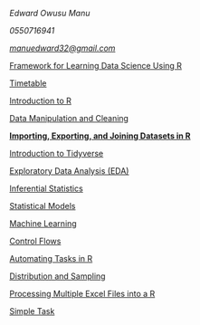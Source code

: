 *Edward Owusu Manu*

*0550716941*

*manuedward32@gmail.com*

[Framework for Learning Data Science Using R](https://www.notion.so/Framework-for-Learning-Data-Science-Using-R-17d56a125165800ca9aac4d26d03aa33?pvs=21)

[Timetable](https://www.notion.so/Timetable-19056a12516580a1ac48c015785f5a40?pvs=21)

[Introduction to R](https://www.notion.so/Introduction-to-R-18c56a125165800591b4c862fd62d1c7?pvs=21)

[Data Manipulation and Cleaning](https://www.notion.so/Data-Manipulation-and-Cleaning-18c56a12516580619e9efcf57b916000?pvs=21)

[**Importing, Exporting, and Joining Datasets in R**](https://www.notion.so/Importing-Exporting-and-Joining-Datasets-in-R-19056a12516580bb8610eba65e8cf17a?pvs=21)

[Introduction to Tidyverse ](https://www.notion.so/Introduction-to-Tidyverse-18c56a12516580238733cbe53f856c46?pvs=21)

[Exploratory Data Analysis (EDA) ](https://www.notion.so/Exploratory-Data-Analysis-EDA-18c56a125165804385a1f9fd2d159edb?pvs=21)

[Inferential Statistics](https://www.notion.so/Inferential-Statistics-18c56a12516580ea9099d80a652052d4?pvs=21)

[Statistical Models](https://www.notion.so/Statistical-Models-18c56a12516580a3b34ed16d7515c38b?pvs=21)

[Machine Learning](https://www.notion.so/Machine-Learning-18c56a12516580448ab1d84cb83694e9?pvs=21)

[Control Flows](https://www.notion.so/Control-Flows-18c56a125165808f90e6e605c8a67734?pvs=21)

[Automating Tasks in R](https://www.notion.so/Automating-Tasks-in-R-18c56a125165803a8194f396f29ea7b5?pvs=21)

[Distribution and Sampling](https://www.notion.so/Distribution-and-Sampling-18c56a12516580ac9121ec5bba3f56a0?pvs=21)

[Processing Multiple Excel Files into a R](https://www.notion.so/Processing-Multiple-Excel-Files-into-a-R-18c56a125165802bbbc3e6c5b0dd1618?pvs=21)

[Simple Task](https://www.notion.so/Simple-Task-19056a12516580d28c42e9859055b68c?pvs=21)

